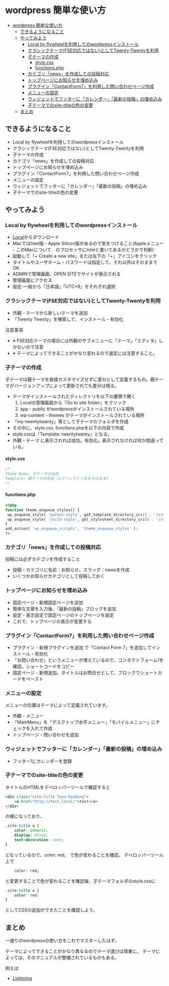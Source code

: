 # wordpress 簡単な使い方

- [wordpress 簡単な使い方](#wordpress-簡単な使い方)
  - [できるようになること](#できるようになること)
  - [やってみよう](#やってみよう)
    - [Local by flywheelを利用してのwordpressインストール](#local-by-flywheelを利用してのwordpressインストール)
    - [クラシックテーマ(FSE対応ではない)としてTwenty-Twentyを利用](#クラシックテーマfse対応ではないとしてtwenty-twentyを利用)
    - [子テーマの作成](#子テーマの作成)
      - [style.css](#stylecss)
      - [functions.php](#functionsphp)
    - [カテゴリ「news」を作成しての投稿対応](#カテゴリnewsを作成しての投稿対応)
    - [トップページにお知らせを埋め込み](#トップページにお知らせを埋め込み)
    - [プラグイン「ContactForm7」を利用した問い合わせページ作成](#プラグインcontactform7を利用した問い合わせページ作成)
    - [メニューの設定](#メニューの設定)
    - [ウィジェットでフッターに「カレンダー」「最新の投稿」の埋め込み](#ウィジェットでフッターにカレンダー最新の投稿の埋め込み)
    - [子テーマでのsite-titleの色の変更](#子テーマでのsite-titleの色の変更)
  - [まとめ](#まとめ)



## できるようになること
- Local by flywheelを利用してのwordpressインストール
- クラシックテーマ(FSE対応ではない)としてTwenty-Twentyを利用
- 子テーマの作成
- カテゴリ「news」を作成しての投稿対応
- トップページにお知らせを埋め込み
- プラグイン「ContactForm7」を利用した問い合わせページ作成
- メニューの設定
- ウィジェットでフッターに「カレンダー」「最新の投稿」の埋め込み
- 子テーマでのsite-titleの色の変更

## やってみよう
### Local by flywheelを利用してのwordpressインストール
- [Local](https://localwp.com/)からダウンロード
- MacではIntel版・Apple Silicon版があるので気をつけること(Appleメニュー - このMacについて　のプロセッサにIntelと書いてあるかどうかで判断)
- 起動して「+ Create a new site」または左下の「+」アイコンをクリック
- タイトルやユーザネーム・パスワードは指定して、それ以外はそのままでOK
- ADMINで管理画面、OPEN SITEでサイトが表示される
- 管理画面にアクセス
- 設定-一般から「日本語」「UTC+9」をそれぞれ選択

### クラシックテーマ(FSE対応ではない)としてTwenty-Twentyを利用
- 外観 - テーマから新しいテーマを追加
- 「Twenty Twenty」を検索して、インストール・有効化

注意事項
- ※ FSE対応テーマの場合には外観のサブメニューに「テーマ」「エディタ」しかないので注意
- ※ テーマによってできることがかなり変わるので選定には注意すること。

### 子テーマの作成
子テーマは親テーマを直接カスタマイズせずに差分として定義するもの。親テーマがバージョンアップによって更新されても差分は残る。

- テーマがインストールされたディレクトリを以下の要領で開く
  1. Localの管理画面から「Go to site folder」をクリック
  2. app - public がwordpressがインストールされている場所
  3. wp-content - themes がテーマがインストールされている場所
- 「my-twentytwenty」等として子テーマのフォルダを作成
- その中に、style.css, functions.phpを以下の内容で作成
- style.cssは「Template: twentytwenty」となる。
- 外観 - テーマ に表示されれば成功。有効化。表示されなければ何か間違っている。

#### style.css
```css
/*
Theme Name: 子テーマの名前
Template: 親テーマの名前（※ディレクトリ名をそのまま）
*/
```

#### functions.php
```php
<?php
function theme_enqueue_styles() {
 wp_enqueue_style( 'parent-style', get_template_directory_uri() . '/style.css' );
 wp_enqueue_style( 'child-style', get_stylesheet_directory_uri() . '/style.css', array('parent-style'));
}
add_action( 'wp_enqueue_scripts', 'theme_enqueue_styles' );
?>
```

### カテゴリ「news」を作成しての投稿対応
投稿には必ずカテゴリを作成すること

- 投稿 - カテゴリに名前：お知らせ、スラッグ：newsを作成
- いくつかお知らせカテゴリとして投稿しておく

### トップページにお知らせを埋め込み
- 固定ページ - 新規固定ページを追加
- 簡単な文章を入力後、「最新の投稿」ブロックを追加
- 設定 - 表示設定で固定ページのトップページを設定
- これで、トップページの表示が変更する

### プラグイン「ContactForm7」を利用した問い合わせページ作成
- プラグイン - 新規プラグインを追加 で「Contact Form 7」を追加してインストール・有効化
- 「お問い合わせ」というメニューが増えているので、コンタクトフォーム1を確認。ショートコードをコピー
- 固定ページ - 新規追加。タイトルはお問合せとして、ブロックでショートカードをペースト

### メニューの設定
メニューの位置はテーマによって定義されています。

- 外観 - メニュー
- 「MainMenu」を「デスクトップ水平メニュー」「モバイルメニュー」にチェックを入れて作成
- トップページ・問い合わせを追加

### ウィジェットでフッターに「カレンダー」「最新の投稿」の埋め込み
- フッター1にカレンダーを登録


### 子テーマでのsite-titleの色の変更
タイトルのHTMLをデベロッパーツールで確認すると

```HTML
<div class="site-title faux-heading">
    <a href="http://test.local/">test</a>
</div>
```
の様になっており、

```CSS
.site-title a {
    color: inherit;
    display: block;
    text-decoration: none;
}
```
となっているので、color: red;　で色が変わることを確認。
デベロッパーツール上で
```CSS
    color: red;
```
と変更することで色が変わることを確認後、子テーマフォルダのstyle.cssに

```CSS
.site-title a {
    color: red;
}
```
としてCSSの追加ができたことを確認しよう。

## まとめ
一通りのwordpressの使い方をこれでマスターしたはず。

テーマによってできることがかなり異なるのでテーマ選びは慎重に。
テーマによっては、そのマニュアルが整備されているものもある。

例えば
 - [Lightning](https://lightning.vektor-inc.co.jp/)